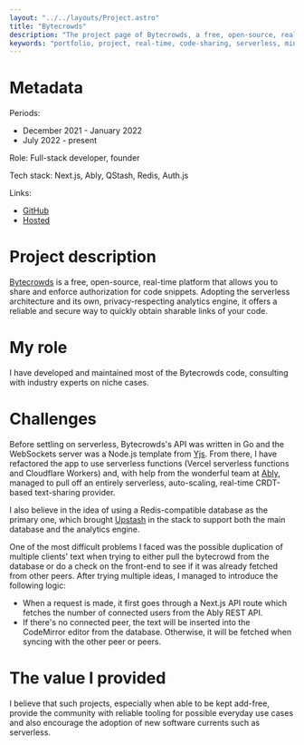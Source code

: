 ```yaml
---
layout: "../../layouts/Project.astro"
title: "Bytecrowds"
description: "The project page of Bytecrowds, a free, open-source, real-time platform that allows you to share and enforce authorization for code snippets. Adopting the serverless architecture and its own, privacy-respecting analytics engine, it offers a reliable and secure way to quickly obtain sharable links of your code."
keywords: "portfolio, project, real-time, code-sharing, serverless, minimalist, analytics, code, snippets"
---
```


# Metadata

Periods:

- December 2021 - January 2022
- July 2022 - present

Role: Full-stack developer, founder

Tech stack: Next.js, Ably, QStash, Redis, Auth.js

Links:

- [GitHub](https://github.com/Bytecrowds/bytecrowds)
- [Hosted](https://www.bytecrowds.com)

# Project description

[Bytecrowds](https://www.bytecrowds.com) is a free, open-source, real-time platform that allows you to share and enforce authorization for code snippets. Adopting the serverless architecture and its own, privacy-respecting analytics engine, it offers a reliable and secure way to quickly obtain sharable links of your code.

# My role

I have developed and maintained most of the Bytecrowds code, consulting with industry experts on niche cases.

# Challenges

Before settling on serverless, Bytecrowds's API was written in Go and the WebSockets server was a Node.js template from [Yjs](https://yjs.dev). From there, I have refactored the app to use serverless functions (Vercel serverless functions and Cloudflare Workers) and, with help from the wonderful team at [Ably](https://ably.com), managed to pull off an entirely serverless, auto-scaling, real-time CRDT-based text-sharing provider.

I also believe in the idea of using a Redis-compatible database as the primary one, which brought [Upstash](https://upstash.com?utm_source=tudor-zgimbau.dev) in the stack to support both the main database and the analytics engine.

One of the most difficult problems I faced was the possible duplication of multiple clients' text when trying to either pull the bytecrowd from the database or do a check on the front-end to see if it was already fetched from other peers. After trying multiple ideas, I managed to introduce the following logic:

- When a request is made, it first goes through a Next.js API route which fetches the number of connected users from the Ably REST API.
- If there's no connected peer, the text will be inserted into the CodeMirror editor from the database. Otherwise, it will be fetched when syncing with the other peer or peers.

# The value I provided

I believe that such projects, especially when able to be kept add-free, provide the community with reliable tooling for possible everyday use cases and also encourage the adoption of new software currents such as serverless.

